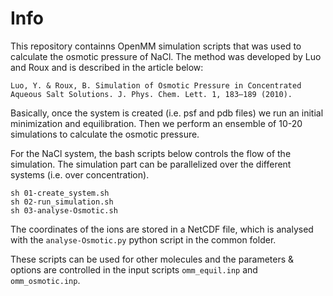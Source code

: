 # Info
This repository containns OpenMM simulation scripts that was used to calculate the osmotic pressure of NaCl. The method was developed by Luo and Roux and is described in the article below:

`Luo, Y. & Roux, B. Simulation of Osmotic Pressure in Concentrated Aqueous Salt Solutions. J. Phys. Chem. Lett. 1, 183–189 (2010).`

Basically, once the system is created (i.e. psf and pdb files) we run an initial minimization and equilibration. Then we perform an ensemble of 10-20 simulations to calculate the osmotic pressure.

For the NaCl system, the bash scripts below controls the flow of the simulation. The simulation part can be parallelized over the different systems (i.e. over concentration).
```
sh 01-create_system.sh
sh 02-run_simulation.sh
sh 03-analyse-Osmotic.sh
```
The coordinates of the ions are stored in a NetCDF file, which is analysed with the `analyse-Osmotic.py` python script in the common folder.

These scripts can be used for other molecules and the parameters & options are controlled in the input scripts `omm_equil.inp` and `omm_osmotic.inp`.
